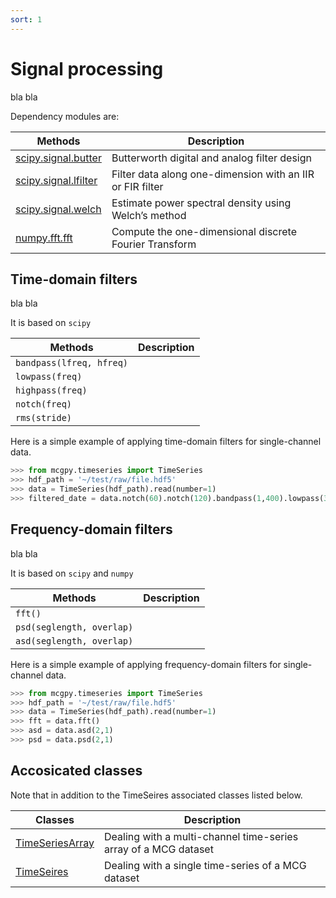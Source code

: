 ```yaml
---
sort: 1
---
```


# Signal processing

bla bla

Dependency modules are:

| Methods                 | Description                   |
|-------------------------|-------------------------------|
| [scipy.signal.butter](https://www.google.com/url?sa=t&rct=j&q=&esrc=s&source=web&cd=&ved=2ahUKEwjvvojYmcr2AhW9KqYKHWnCB_UQFnoECAsQAQ&url=https%3A%2F%2Fdocs.scipy.org%2Fdoc%2Fscipy%2Freference%2Fgenerated%2Fscipy.signal.butter.html&usg=AOvVaw2yuHBe8qkN8fvIRWBRru2q) | Butterworth digital and analog filter design  | 
| [scipy.signal.lfilter](https://docs.scipy.org/doc/scipy/reference/generated/scipy.signal.lfilter.html) | Filter data along one-dimension with an IIR or FIR filter  | 
| [scipy.signal.welch](https://docs.scipy.org/doc/scipy/reference/generated/scipy.signal.welch.html) | Estimate power spectral density using Welch’s method | 
| [numpy.fft.fft](https://numpy.org/doc/stable/reference/generated/numpy.fft.fft.html) | Compute the one-dimensional discrete Fourier Transform | 

## Time-domain filters

bla bla

It is based on `scipy`

| Methods                 | Description                   |
|-------------------------|-------------------------------|
| `bandpass(lfreq, hfreq)`  |   | 
| `lowpass(freq)`           |   |
| `highpass(freq)`          |   |
| `notch(freq)`             |   |
| `rms(stride)`             |   |

Here is a simple example of applying time-domain filters for single-channel data.

```python
>>> from mcgpy.timeseries import TimeSeries
>>> hdf_path = '~/test/raw/file.hdf5'
>>> data = TimeSeries(hdf_path).read(number=1)
>>> filtered_date = data.notch(60).notch(120).bandpass(1,400).lowpass(300).highpass(10).rms(1)
```

## Frequency-domain filters

bla bla

It is based on `scipy` and `numpy`

| Methods                 | Description                   |
|-------------------------|-------------------------------|
| `fft()`                   |   | 
| `psd(seglength, overlap)` |   |
| `asd(seglength, overlap)` |   |

Here is a simple example of applying frequency-domain filters for single-channel data.

```python
>>> from mcgpy.timeseries import TimeSeries
>>> hdf_path = '~/test/raw/file.hdf5'
>>> data = TimeSeries(hdf_path).read(number=1)
>>> fft = data.fft()
>>> asd = data.asd(2,1)
>>> psd = data.psd(2,1)
```

## Accosicated classes

Note that in addition to the TimeSeires associated classes listed below.

| Classes             | Description                   |
|---------------------|-------------------------------|
| [TimeSeriesArray]() | Dealing with a multi-channel time-series array of a MCG dataset | 
| [TimeSeires]()      | Dealing with a single time-series of a MCG dataset |
